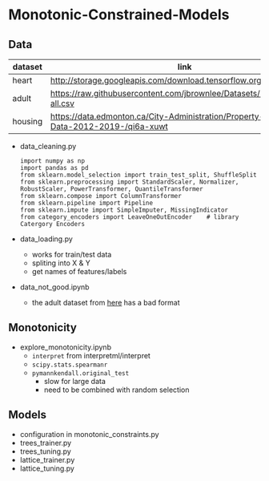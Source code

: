 # Monotonic-Constrained-Models

## Data

| dataset | link |
| --- | --- |   
| heart | <http://storage.googleapis.com/download.tensorflow.org/data/heart.csv> |
| adult | <https://raw.githubusercontent.com/jbrownlee/Datasets/master/adult-all.csv> |
| housing | <https://data.edmonton.ca/City-Administration/Property-Assessment-Data-2012-2019-/qi6a-xuwt> |

- data_cleaning.py
  ```
  import numpy as np
  import pandas as pd
  from sklearn.model_selection import train_test_split, ShuffleSplit
  from sklearn.preprocessing import StandardScaler, Normalizer, RobustScaler, PowerTransformer, QuantileTransformer
  from sklearn.compose import ColumnTransformer
  from sklearn.pipeline import Pipeline
  from sklearn.impute import SimpleImputer, MissingIndicator
  from category_encoders import LeaveOneOutEncoder    # library Catergory Encoders
  ```

- data_loading.py
  - works for train/test data
  - spliting into X & Y
  - get names of features/labels

- data_not_good.ipynb
  - the adult dataset from [here](https://archive.ics.uci.edu/ml/datasets/census+income) has a bad format

## Monotonicity

- explore_monotonicity.ipynb
  - `interpret` from interpretml/interpret
  - `scipy.stats.spearmanr`
  - `pymannkendall.original_test`
    - slow for large data
    - need to be combined with random selection

## Models

- configuration in monotonic_constraints.py
- trees_trainer.py
- trees_tuning.py
- lattice_trainer.py
- lattice_tuning.py
